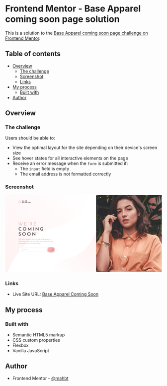# Frontend Mentor - Base Apparel coming soon page solution

This is a solution to the [Base Apparel coming soon page challenge on Frontend Mentor](https://www.frontendmentor.io/challenges/base-apparel-coming-soon-page-5d46b47f8db8a7063f9331a0).

## Table of contents

- [Overview](#overview)
  - [The challenge](#the-challenge)
  - [Screenshot](#screenshot)
  - [Links](#links)
- [My process](#my-process)
  - [Built with](#built-with)
- [Author](#author)

## Overview

### The challenge

Users should be able to:

- View the optimal layout for the site depending on their device's screen size
- See hover states for all interactive elements on the page
- Receive an error message when the `form` is submitted if:
  - The `input` field is empty
  - The email address is not formatted correctly

### Screenshot

![](./screenshot/Screenshot-desktop.png)

### Links

- Live Site URL: [Base Apparel Coming Soon](https://github.com/mahbt/base-apparel-coming-soon)

## My process

### Built with

- Semantic HTML5 markup
- CSS custom properties
- Flexbox
- Vanilla JavaScript

## Author

- Frontend Mentor - [@mahbt](https://www.frontendmentor.io/profile/mahbt)
